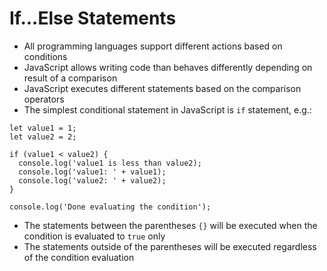 # If...Else Statements

* All programming languages support different actions based on conditions
* JavaScript allows writing code than behaves differently depending on result of a comparison
* JavaScript executes different statements based on the comparison operators
* The simplest conditional statement in JavaScript is `if` statement, e.g.:

```text
let value1 = 1;
let value2 = 2;

if (value1 < value2) { 
  console.log('value1 is less than value2); 
  console.log('value1: ' + value1); 
  console.log('value2: ' + value2); 
}

console.log('Done evaluating the condition');
```

* The statements between the parentheses `{}` will be executed when the condition is evaluated to `true` only
* The statements outside of the parentheses will be executed regardless of the condition evaluation

